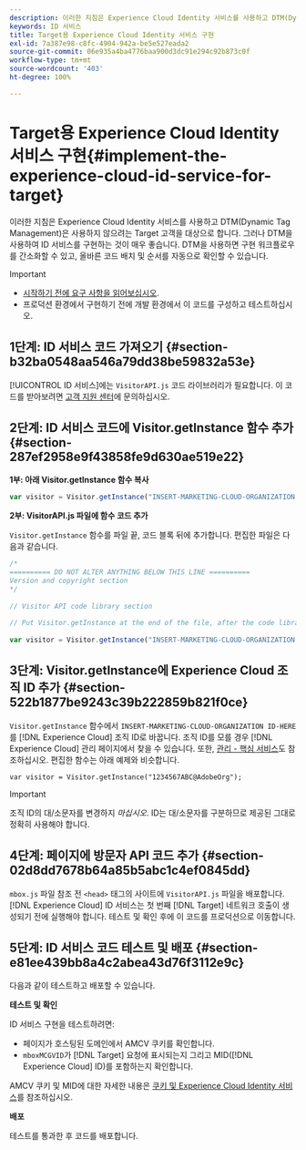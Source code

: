 ```yaml
---
description: 이러한 지침은 Experience Cloud Identity 서비스를 사용하고 DTM(Dynamic Tag Management)은 사용하지 않으려는 Target 고객을 대상으로 합니다. 그러나 DTM을 사용하여 ID 서비스를 구현하는 것이 매우 좋습니다. DTM을 사용하면 구현 워크플로우를 간소화할 수 있고, 올바른 코드 배치 및 순서를 자동으로 확인할 수 있습니다.
keywords: ID 서비스
title: Target용 Experience Cloud Identity 서비스 구현
exl-id: 7a387e98-c8fc-4904-942a-be5e527eada2
source-git-commit: 06e935a4ba4776baa900d3dc91e294c92b873c0f
workflow-type: tm+mt
source-wordcount: '403'
ht-degree: 100%

---
```


# Target용 Experience Cloud Identity 서비스 구현{#implement-the-experience-cloud-id-service-for-target}

이러한 지침은 Experience Cloud Identity 서비스를 사용하고 DTM(Dynamic Tag Management)은 사용하지 않으려는 Target 고객을 대상으로 합니다. 그러나 DTM을 사용하여 ID 서비스를 구현하는 것이 매우 좋습니다. DTM을 사용하면 구현 워크플로우를 간소화할 수 있고, 올바른 코드 배치 및 순서를 자동으로 확인할 수 있습니다.

>[!IMPORTANT]
>
>* [시작하기 전에 요구 사항을 읽어보십시오](../reference/requirements.md).
>* 프로덕션 환경에서 구현하기 전에 개발 환경에서 이 코드를 구성하고 테스트하십시오.


## 1단계: ID 서비스 코드 가져오기 {#section-b32ba0548aa546a79dd38be59832a53e}

[!UICONTROL ID 서비스]에는 `VisitorAPI.js` 코드 라이브러리가 필요합니다. 이 코드를 받아보려면 [고객 지원 센터](https://helpx.adobe.com/kr/marketing-cloud/contact-support.html)에 문의하십시오.

## 2단계: ID 서비스 코드에 Visitor.getInstance 함수 추가 {#section-287ef2958e9f43858fe9d630ae519e22}

**1부: 아래 Visitor.getInstance 함수 복사**

```js
var visitor = Visitor.getInstance("INSERT-MARKETING-CLOUD-ORGANIZATION ID-HERE"); 
```

**2부: VisitorAPI.js 파일에 함수 코드 추가**

`Visitor.getInstance` 함수를 파일 끝, 코드 블록 뒤에 추가합니다. 편집한 파일은 다음과 같습니다.

```js
/* 
========== DO NOT ALTER ANYTHING BELOW THIS LINE ========== 
Version and copyright section 
*/ 
 
// Visitor API code library section 
 
// Put Visitor.getInstance at the end of the file, after the code library 
 
var visitor = Visitor.getInstance("INSERT-MARKETING-CLOUD-ORGANIZATION ID-HERE");
```

## 3단계: Visitor.getInstance에 Experience Cloud 조직 ID 추가 {#section-522b1877be9243c39b222859b821f0ce}

`Visitor.getInstance` 함수에서 `INSERT-MARKETING-CLOUD-ORGANIZATION ID-HERE`를 [!DNL Experience Cloud] 조직 ID로 바꿉니다. 조직 ID를 모를 경우 [!DNL Experience Cloud] 관리 페이지에서 찾을 수 있습니다. 또한, [관리 - 핵심 서비스](https://docs.adobe.com/content/help/ko-KR/core-services/interface/manage-users-and-products/admin-getting-started.html)도 참조하십시오. 편집한 함수는 아래 예제와 비슷합니다.

`var visitor = Visitor.getInstance("1234567ABC@AdobeOrg");`

>[!IMPORTANT]
>
>조직 ID의 대/소문자를 변경하지 *마십시오*. ID는 대/소문자를 구분하므로 제공된 그대로 정확히 사용해야 합니다.

## 4단계: 페이지에 방문자 API 코드 추가 {#section-02d8dd7678b64a85b5abc1c4ef0845dd}

`mbox.js` 파일 참조 전 `<head>` 태그의 사이트에 `VisitorAPI.js` 파일을 배포합니다. [!DNL Experience Cloud] ID 서비스는 첫 번째 [!DNL Target] 네트워크 호출이 생성되기 전에 실행해야 합니다. 테스트 및 확인 후에 이 코드를 프로덕션으로 이동합니다.

## 5단계: ID 서비스 코드 테스트 및 배포 {#section-e81ee439bb8a4c2abea43d76f3112e9c}

다음과 같이 테스트하고 배포할 수 있습니다.

**테스트 및 확인**

ID 서비스 구현을 테스트하려면:

* 페이지가 호스팅된 도메인에서 AMCV 쿠키를 확인합니다.
* `mboxMCGVID`가 [!DNL Target] 요청에 표시되는지 그리고 MID([!DNL Experience Cloud] ID)를 포함하는지 확인합니다.

AMCV 쿠키 및 MID에 대한 자세한 내용은 [쿠키 및 Experience Cloud Identity 서비스](../introduction/cookies.md)를 참조하십시오.

**배포**

테스트를 통과한 후 코드를 배포합니다.
